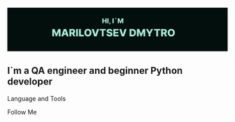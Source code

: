 [![Header](https://github.com/Marilovtsev/marilovtsev/blob/main/assets/header.jpg)](https://www.linkedin.com/in/dmitry-marilovtsev/)

## I`m a QA engineer and beginner Python developer

Language and Tools

Follow Me
